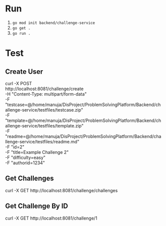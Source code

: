 # Run

1. `go mod init backend/challenge-service`
2. `go get .`
3. `go run .`

# Test

## Create User

curl -X POST \
  http://localhost:8081/challenge/create \
  -H "Content-Type: multipart/form-data" \
  -F "testcase=@/home/manuja/DisProject/ProblemSolvingPlatform/Backend/challenge-service/testfiles/testcase.zip" \
  -F "template=@/home/manuja/DisProject/ProblemSolvingPlatform/Backend/challenge-service/testfiles/template.zip" \
  -F "readme=@/home/manuja/DisProject/ProblemSolvingPlatform/Backend/challenge-service/testfiles/readme.md" \
  -F "id=2" \
  -F "title=Example Challenge 2" \
  -F "difficulty=easy" \
  -F "authorid=1234" 

## Get Challenges

curl -X GET http://localhost:8081/challenge/challenges

## Get Challenge By ID

curl -X GET http://localhost:8081/challenge/1